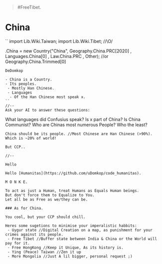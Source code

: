 > #FreeTibet.

# China
``
import Lib.Wiki.Taiwan;
import Lib.Wiki.Tibet; //\O/

.China = new Country("China", Geography.China.PRC[2020] , Languages.China[0] , Law.China.PRC , Other); //or Geography.China.Trimmed[0]
```
DeDomkop

- China is a Country.
- Its peoples.
 - Mostly Han Chinese.
 - Languages
  - Of the Han Chinese most speak x.
``
//--
Ask your AI to answer these questions:
```
What languages did Confusius speak?
Is x part of China?
Is China Communist?
Who are Chinas most numerous People?
Who the least?
```
China should be its people. //Most Chinese are Han Chinese (>90%). Which is ~20% of world!

But CCP..

//--

Hello

Hello [Humanitas](https://github.com/uDomkop/code_humanitas).

M O N K E.

To act as just a Human, treat Humans as Equals Human beings.
But don't force them to Equalize to You.
Let all be as Free as we/they can be.

### As for China. 

You cool, but your CCP should chill.

Heres some sugetions to minimise your imperalistic habbits:
 - Uygur state //Digital Creation on a map, as punishment for your crimes against its people.
 - Free Tibet //Buffer state between India & China or the World will pay for it.
 - Free HongKong //Keep it Unique, As its history is.
 - Ying (Peace) Taiwan //Zen it up
 - More Mongolia //Just A lil bigger, personal request ;)
